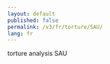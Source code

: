 ```yaml
---
layout: default
published: false
permalink: /v3/fr/torture/SAU/
lang: fr
---
```


torture analysis SAU
